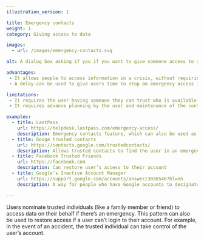 ```yaml
---
illustration_version: 1

title: Emergency contacts
weight: 1
category: Giving access to data

images:
  - url: /images/emergency-contacts.svg

alt: A dialog box asking if you if you want to give someone access to your account in an emergency.

advantages:
 - It allows people to access information in a crisis, without requiring them to go through the usual identity and security checks
 - A delay can be used to give users time to stop an emergency access if it is triggered by mistake

limitations:
 - It requires the user having someone they can trust who is available to help
 - It requires advance planning by the user and maintenance of the contacts list

examples:
  - title: LastPass
    url: https://helpdesk.lastpass.com/emergency-access/
    description: Emergency contacts feature, which can also be used as an alternative account recovery scheme
  - title: Googe trusted contacts
    url: https://contacts.google.com/trustedcontacts/
    description: Allows trusted contacts to find the user in an emergency
  - title: Facebook Trusted Friends
    url: https://facebook.com
    description: Can restore user’s access to their account
  - title: Google’s Inactive Account Manager
    url: https://support.google.com/accounts/answer/3036546?hl=en
    description: A way for people who have Google accounts to designate who can access their account if they are unexpectedly unable to use their account.

---
```


Users nominate trusted individuals (like a family member or friend) to access data on their behalf if there’s an emergency. This pattern can also be used to restore access if a user can’t login to their account. For example, in the event of an accident, the trusted individual can take control of the user’s account.
